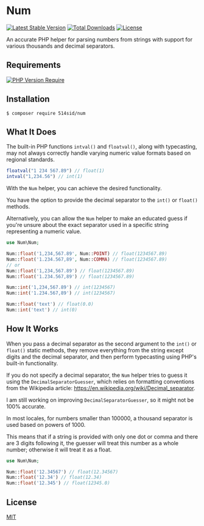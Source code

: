 # Num

[![Latest Stable Version](http://poser.pugx.org/514sid/num/v)](https://packagist.org/packages/514sid/num)
[![Total Downloads](http://poser.pugx.org/514sid/num/downloads)](https://packagist.org/packages/514sid/num)
[![License](http://poser.pugx.org/514sid/num/license)](https://packagist.org/packages/514sid/num)


An accurate PHP helper for parsing numbers from strings with support for various thousands and decimal separators.

## Requirements

[![PHP Version Require](http://poser.pugx.org/514sid/num/require/php)](https://packagist.org/packages/514sid/num)

## Installation

```
$ composer require 514sid/num
```

## What It Does

The built-in PHP functions `intval()` and `floatval()`, along with typecasting, may not always correctly handle varying numeric value formats based on regional standards.

```php
floatval("1 234 567.89") // float(1)
intval("1,234.56") // int(1)
```

With the `Num` helper, you can achieve the desired functionality.

You have the option to provide the decimal separator to the `int()` or `float()` methods.

Alternatively, you can allow the `Num` helper to make an educated guess if you're unsure about the exact separator used in a specific string representing a numeric value.
```php
use Num\Num;

Num::float('1,234,567.89', Num::POINT) // float(1234567.89)
Num::float('1.234.567,89', Num::COMMA) // float(1234567.89)
// or
Num::float('1,234,567.89') // float(1234567.89)
Num::float('1.234.567,89') // float(1234567.89)

Num::int('1,234,567.89') // int(1234567)
Num::int('1.234.567,89') // int(1234567)

Num::float('text') // float(0.0)
Num::int('text') // int(0)
```

## How It Works

When you pass a decimal separator as the second argument to the `int()` or `float()` static methods, they remove everything from the string except digits and the decimal separator, and then perform typecasting using PHP's built-in functionality.

If you do not specify a decimal separator, the `Num` helper tries to guess it using the `DecimalSeparatorGuesser`, which relies on formatting conventions from the Wikipedia article: https://en.wikipedia.org/wiki/Decimal_separator.

I am still working on improving `DecimalSeparatorGuesser`, so it might not be 100% accurate.

In most locales, for numbers smaller than 100000, a thousand separator is used based on powers of 1000.

This means that if a string is provided with only one dot or comma and there are 3 digits following it, the guesser will treat this number as a whole number; otherwise it will treat it as a float.
```php
use Num\Num;

Num::float('12.34567') // float(12.34567)
Num::float('12.34') // float(12.34)
Num::float('12.345') // float(12345.0)
```

## License

[MIT](LICENSE)
